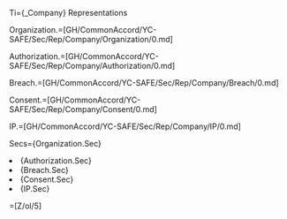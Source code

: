 Ti={_Company} Representations

Organization.=[GH/CommonAccord/YC-SAFE/Sec/Rep/Company/Organization/0.md]

Authorization.=[GH/CommonAccord/YC-SAFE/Sec/Rep/Company/Authorization/0.md]

Breach.=[GH/CommonAccord/YC-SAFE/Sec/Rep/Company/Breach/0.md]

Consent.=[GH/CommonAccord/YC-SAFE/Sec/Rep/Company/Consent/0.md]

IP.=[GH/CommonAccord/YC-SAFE/Sec/Rep/Company/IP/0.md]

Secs={Organization.Sec}<li>{Authorization.Sec}<li>{Breach.Sec}<li>{Consent.Sec}<li>{IP.Sec}

=[Z/ol/5]
